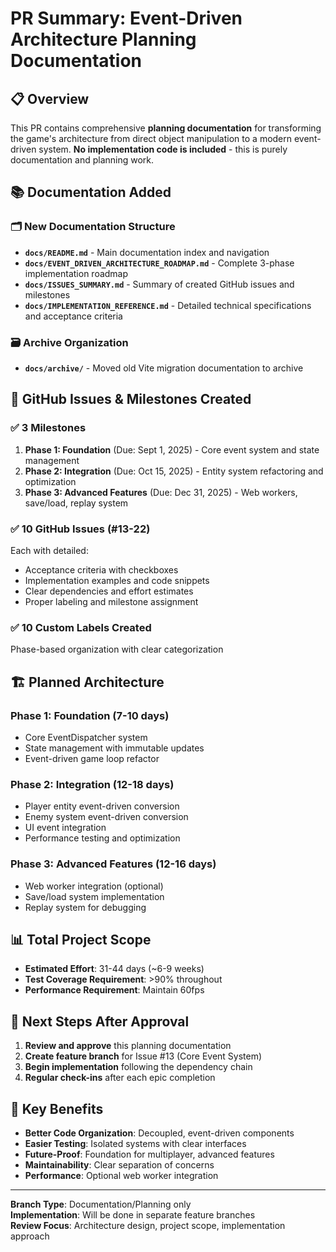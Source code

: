# PR Summary: Event-Driven Architecture Planning Documentation

## 📋 Overview

This PR contains comprehensive **planning documentation** for transforming the game's architecture from direct object manipulation to a modern event-driven system. **No implementation code is included** - this is purely documentation and planning work.

## 📚 Documentation Added

### 🗂️ New Documentation Structure
- **`docs/README.md`** - Main documentation index and navigation
- **`docs/EVENT_DRIVEN_ARCHITECTURE_ROADMAP.md`** - Complete 3-phase implementation roadmap
- **`docs/ISSUES_SUMMARY.md`** - Summary of created GitHub issues and milestones
- **`docs/IMPLEMENTATION_REFERENCE.md`** - Detailed technical specifications and acceptance criteria

### 🗃️ Archive Organization
- **`docs/archive/`** - Moved old Vite migration documentation to archive

## 🎯 GitHub Issues & Milestones Created

### ✅ **3 Milestones**
1. **Phase 1: Foundation** (Due: Sept 1, 2025) - Core event system and state management
2. **Phase 2: Integration** (Due: Oct 15, 2025) - Entity system refactoring and optimization  
3. **Phase 3: Advanced Features** (Due: Dec 31, 2025) - Web workers, save/load, replay system

### ✅ **10 GitHub Issues** (#13-22)
Each with detailed:
- Acceptance criteria with checkboxes
- Implementation examples and code snippets
- Clear dependencies and effort estimates
- Proper labeling and milestone assignment

### ✅ **10 Custom Labels** Created
Phase-based organization with clear categorization

## 🏗️ Planned Architecture

### **Phase 1: Foundation (7-10 days)**
- Core EventDispatcher system
- State management with immutable updates
- Event-driven game loop refactor

### **Phase 2: Integration (12-18 days)**  
- Player entity event-driven conversion
- Enemy system event-driven conversion
- UI event integration
- Performance testing and optimization

### **Phase 3: Advanced Features (12-16 days)**
- Web worker integration (optional)
- Save/load system implementation
- Replay system for debugging

## 📊 Total Project Scope
- **Estimated Effort**: 31-44 days (~6-9 weeks)
- **Test Coverage Requirement**: >90% throughout
- **Performance Requirement**: Maintain 60fps

## 🚀 Next Steps After Approval

1. **Review and approve** this planning documentation
2. **Create feature branch** for Issue #13 (Core Event System)
3. **Begin implementation** following the dependency chain
4. **Regular check-ins** after each epic completion

## 🔗 Key Benefits

- **Better Code Organization**: Decoupled, event-driven components
- **Easier Testing**: Isolated systems with clear interfaces
- **Future-Proof**: Foundation for multiplayer, advanced features
- **Maintainability**: Clear separation of concerns
- **Performance**: Optional web worker integration

---

**Branch Type**: Documentation/Planning only  
**Implementation**: Will be done in separate feature branches  
**Review Focus**: Architecture design, project scope, implementation approach
